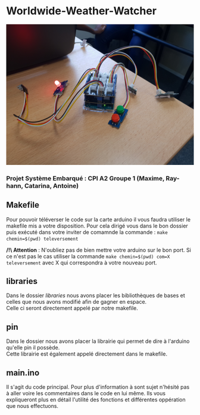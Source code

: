 # Worldwide-Weather-Watcher

![](https://github.com/MaxLinkle/Worldwide-Weather-Watcher/blob/master/carte.jpg)

### Projet Système Embarqué : CPI A2 Groupe 1 (Maxime, Ray-hann, Catarina, Antoine)

## Makefile

Pour pouvoir téléverser le code sur la carte arduino il vous faudra utiliser le makefile mis a votre disposition.
Pour cela dirigé vous dans le bon dossier puis exécuté dans votre inviter de comamnde la commande : `make chemin=$(pwd) televersement`  

__/!\ Attention__ : N'oubliez pas de bien mettre votre arduino sur le bon port. Si ce n'est pas le cas utiliser la commande `make chemin=$(pwd) com=X televersement` avec X qui correspondra à votre nouveau port.

## libraries

Dans le dossier *libraries* nous avons placer les bibliothèques de bases et celles que nous avons modifié afin de gagner en espace.  
Celle ci seront directement appelé par notre makefile.

## pin

Dans le dossier [](https://github.com/MaxLinkle/Worldwide-Weather-Watcher/tree/master/libraries "*pin*") nous avons placer la librairie qui permet de dire à l'arduino qu'elle pin il possède.  
Cette librairie est également appelé directement dans le makefile.

## main.ino

Il s'agit du code principal. 
Pour plus d'information à sont sujet n'hésité pas à aller voire les commentaires dans le code en lui même.
Ils vous expliqueront plus en détail l'utilité des fonctions et différentes oppération que nous effectuons. 
